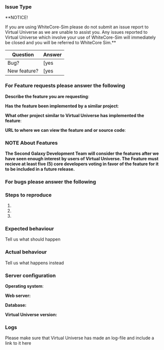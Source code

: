 ### Issue Type

**NOTICE!

If you are using WhiteCore-Sim please do not submit an issue report to Virtual Universe as we are unable to assist you.  Any issues reported to Virtual Universe which involve your use of WhiteCore-Sim will immediately be closed and you will be referred to WhiteCore Sim.**

| Question      | Answer
| ------------- | ---------
| Bug?          | [yes|no]
| New feature?  | [yes|no]

### For Feature requests please answer the following

**Describe the feature you are requesting**:


**Has the feature been implemented by a similar project**:


**What other project similar to Virtual Universe has implemented the feature**:


**URL to where we can view the feature and or source code**:


### NOTE About Features

**The Second Galaxy Development Team will consider the features after we have seen enough interest by users of Virtual Universe.  The Feature must recieve at least five (5) core developers voting in favor of the feature for it to be included in a future release.**

### For bugs please answer the following

### Steps to reproduce

1.
2.
3.

### Expected behaviour

Tell us what should happen

### Actual behaviour

Tell us what happens instead

### Server configuration

**Operating system**:

**Web server:**

**Database:**

**Virtual Universe version:**

### Logs

Please make sure that Virtual Universe has made an log-file and include a link to it here

